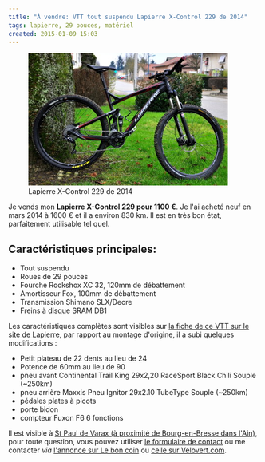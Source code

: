 ```yaml
---
title: "À vendre: VTT tout suspendu Lapierre X-Control 229 de 2014"
tags: lapierre, 29 pouces, matériel
created: 2015-01-09 15:03
---
```


<figure class="img-left with-caption">
    <a href="/assets/img/lapierre-x-control-229-2014.jpg"><img src="/assets/img/lapierre-x-control-229-2014_400.jpg"
        alt="Lapierre X-Control 229"></a>
    <figcaption>Lapierre X-Control 229 de 2014</figcaption>
</figure>

Je vends mon **Lapierre X-Control 229 pour 1100&nbsp;€**. Je l'ai acheté neuf en
mars 2014 à 1600&nbsp;€ et il a environ 830&nbsp;km. Il est en très bon état,
parfaitement utilisable tel quel.

## Caractéristiques principales:

* Tout suspendu
* Roues de 29 pouces
* Fourche Rockshox XC 32, 120mm de débattement
* Amortisseur Fox, 100mm de débattement
* Transmission Shimano SLX/Deore
* Freins à disque SRAM DB1

Les caractéristiques complètes sont visibles sur [la fiche de ce VTT sur le site
de
Lapierre](http://2014.cycles-lapierre.fr/vtt-cross-country-x-control/x-control-229),
par rapport au montage d'origine, il a subi quelques modifications&nbsp;:

* Petit plateau de 22 dents au lieu de 24
* Potence de 60mm au lieu de 90
* pneu avant Continental Trail King 29x2,20 RaceSport Black Chili Souple (~250km)
* pneu arrière Maxxis Pneu Ignitor 29x2.10 TubeType Souple (~250km)
* pédales plates à picots
* porte bidon
* compteur Fuxon F6 6 fonctions

Il est visible à [St Paul de Varax (à proximité de Bourg-en-Bresse dans l'Ain)](https://goo.gl/maps/Tw8WH), pour toute question, vous pouvez utiliser [le
formulaire de contact](/contact/) ou me contacter *via* [l'annonce sur Le bon
coin](http://www.leboncoin.fr/sports_hobbies/754700228.htm) ou [celle sur
Velovert.com](http://www.velovert.com/annonce/419598/velo-complet-lapierre-x-control-229-7c7c27c7c).

